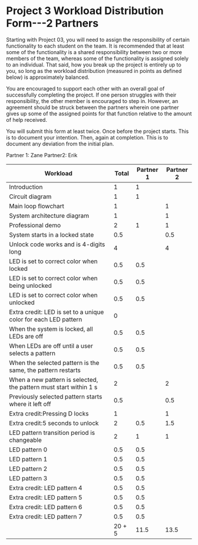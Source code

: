 # Project 3 Workload Distribution Form---2 Partners

Starting with Project 03, you will need to assign the responsibility of certain functionality to each student on the team.  It is recommended that at least some of the functionality is a shared responsibility between two or more members of the team, whereas some of the functionality is assigned solely to an individual.  That said, how you break up the project is entirely up to you, so long as the workload distribution (measured in points as defined below) is approximately balanced.

You are encouraged to support each other with an overall goal of successfully completing the project.  If one person struggles with their responsibility, the other member is encouraged to step in.  However, an agreement should be struck between the partners wherein one partner gives up some of the assigned points for that function relative to the amount of help received.  

You will submit this form at least twice.  Once before the project starts.  This is to document your intention.  Then, again at completion.  This is to document any deviation from the initial plan.  

Partner 1: Zane Partner2: Erik

| Workload                                                          | Total | Partner 1 | Partner 2 |
|-------------------------------------------------------------------|-------|-----------|-----------|
|Introduction                                                       | 1     |     1     |           |
|Circuit diagram                                                    | 1     |     1     |           |
|Main loop flowchart                                                | 1     |           |     1     |
|System architecture diagram                                        | 1     |           |     1     |
|Professional demo                                                  | 2     |     1     |     1     |
|System starts in a locked state                                    | 0.5   |           |     0.5   |
|Unlock code works and is 4-digits long                             | 4     |           |     4     |
|LED is set to correct color when locked                            | 0.5   |     0.5   |           |
|LED is set to correct color when being unlocked                    | 0.5   |     0.5   |           |
|LED is set to correct color when unlocked                          | 0.5   |     0.5   |           |
|Extra credit: LED is set to a unique color for each LED pattern    | 0     |           |           |
|When the system is locked, all LEDs are off                        | 0.5   |     0.5   |           |
|When LEDs are off until a user selects a pattern                   | 0.5   |     0.5   |           |
|When the selected pattern is the same, the pattern restarts        | 0.5   |     0.5   |           |
|When a new pattern is selected, the pattern must start within 1 s  | 2     |           |     2     |
|Previously selected pattern starts where it left off               | 0.5   |           |     0.5   |
|Extra credit:Pressing D locks                                      | 1     |           |     1     |
|Extra credit:5 seconds to unlock                                   | 2     |     0.5   |     1.5   |
|LED pattern transition period is changeable                        | 2     |     1     |     1     |
|LED pattern 0                                                      | 0.5   |     0.5   |           |
|LED pattern 1                                                      | 0.5   |     0.5   |           |
|LED pattern 2                                                      | 0.5   |     0.5   |           |
|LED pattern 3                                                      | 0.5   |     0.5   |           |
|Extra credit: LED pattern 4                                        | 0.5   |     0.5   |           |
|Extra credit: LED pattern 5                                        | 0.5   |     0.5   |           |
|Extra credit: LED pattern 6                                        | 0.5   |     0.5   |           |
|Extra credit: LED pattern 7                                        | 0.5   |     0.5   |           |
|                                                                   |20 + 5 |     11.5  |     13.5  | 5 total extra credit
